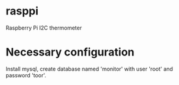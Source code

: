 rasppi
======

Raspberry Pi I2C thermometer


Necessary configuration
=======================
Install mysql, create database named 'monitor' with user 'root' and password 'toor'.